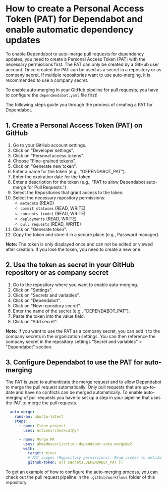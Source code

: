 # How to create a Personal Access Token (PAT) for Dependabot and enable automatic dependency updates

To enable Dependabot to auto-merge pull requests for dependency updates, you need to create a Personal Access Token (PAT) with the necessary permissions first.
The PAT can only be created by a GitHub user account. Once created the PAT can be used as a secret in a repository or as company secret.
If multiple repositories want to use auto-merging, it is recommended to use a company secret.

To enable auto-merging in your GitHub pipeline for pull requests, you have to configure the `dependendabot.yaml` file first!

The following steps guide you through the process of creating a PAT for Dependabot.

## 1. Create a Personal Access Token (PAT) on GitHub

1. Go to your GitHub account settings.
2. Click on "Developer settings".
3. Click on "Personal access tokens".
4. Choose "Fine-grained tokens".
5. Click on "Generate new token".
6. Enter a name for the token (e.g., "DEPENDABOT_PAT"). 
7. Enter the expiration date for the token. 
8. Enter a description for the token (e.g., "PAT to allow Dependabot auto-merge for Pull Requests."). 
9. Select the Repositories that grant access to the token. 
10. Select the necessary repository permissions:
    - `metadata` (READ)
    - `commit statuses` (READ, WRITE)
    - `contents (code)` (READ, WRITE)
    - `deployments` (READ, WRITE)
    - `pull requests` (READ, WRITE)
11. Click on "Generate token". 
12. Copy the token and store it in a secure place (e.g., Password manager).

**Note:**
The token is only displayed once and can not be edited or viewed after creation.
If you lose the token, you need to create a new one.


## 2. Use the token as secret in your GitHub repository or as company secret

1. Go to the repository where you want to enable auto-merging.
2. Click on "Settings".
3. Click on "Secrets and variables".
4. Click on "Dependabot". 
5. Click on "New repository secret". 
6. Enter the name of the secret (e.g., "DEPENDABOT_PAT"). 
7. Paste the token into the value field. 
8. Click on "Add secret".

**Note:**
If you want to use the PAT as a company secret, you can add it to the company secrets in the organization settings.
You can then reference the company secret in the repository settings "Secret and variables" > "Dependabot" section.


## 3. Configure Dependabot to use the PAT for auto-merging

The PAT is used to authenticate the merge request and to allow Dependabot to merge the pull request automatically. Only pull requests that are up-to-date and have no conflicts can be merged automatically.
To enable auto-merging of pull requests you have to set up a step in your pipeline that uses the PAT to merge the pull requests.

```yaml
  auto-merge:
    runs-on: ubuntu-latest
    steps:
      - name: Clone project
        uses: actions/checkout@v4

      - name: Merge PR
        uses: ahmadnassri/action-dependabot-auto-merge@v2
        with:
          target: minor
          # PAT scopes (Repository permissions): Read access to metadata, Read and Write access to content (code), commit statuses, deployments, and pull requests
          github-token: ${{ secrets.DEPENDABOT_PAT }}
```

To get an example of how to configure the auto-merging process, you can check out the pull request pipeline in the `.github/workflows` folder of this repository.
